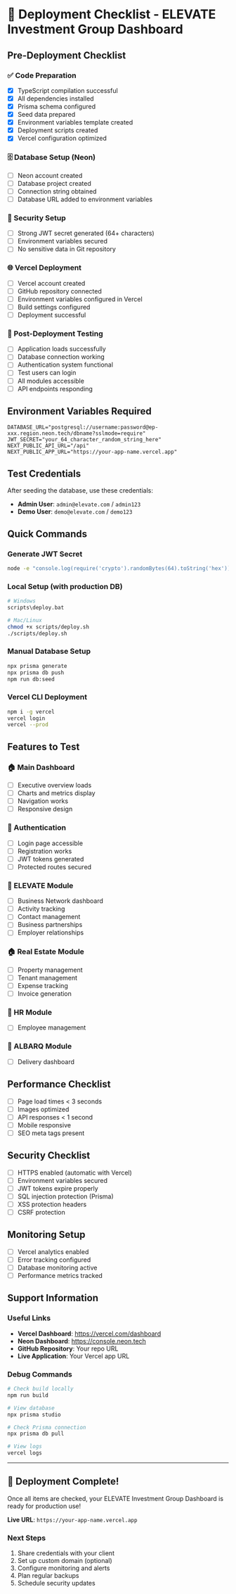 # 🚀 Deployment Checklist - ELEVATE Investment Group Dashboard

## Pre-Deployment Checklist

### ✅ Code Preparation
- [x] TypeScript compilation successful
- [x] All dependencies installed
- [x] Prisma schema configured
- [x] Seed data prepared
- [x] Environment variables template created
- [x] Deployment scripts created
- [x] Vercel configuration optimized

### 🗄️ Database Setup (Neon)
- [ ] Neon account created
- [ ] Database project created
- [ ] Connection string obtained
- [ ] Database URL added to environment variables

### 🔐 Security Setup
- [ ] Strong JWT secret generated (64+ characters)
- [ ] Environment variables secured
- [ ] No sensitive data in Git repository

### 🌐 Vercel Deployment
- [ ] Vercel account created
- [ ] GitHub repository connected
- [ ] Environment variables configured in Vercel
- [ ] Build settings configured
- [ ] Deployment successful

### 🧪 Post-Deployment Testing
- [ ] Application loads successfully
- [ ] Database connection working
- [ ] Authentication system functional
- [ ] Test users can login
- [ ] All modules accessible
- [ ] API endpoints responding

## Environment Variables Required

```env
DATABASE_URL="postgresql://username:password@ep-xxx.region.neon.tech/dbname?sslmode=require"
JWT_SECRET="your_64_character_random_string_here"
NEXT_PUBLIC_API_URL="/api"
NEXT_PUBLIC_APP_URL="https://your-app-name.vercel.app"
```

## Test Credentials

After seeding the database, use these credentials:

- **Admin User**: `admin@elevate.com` / `admin123`
- **Demo User**: `demo@elevate.com` / `demo123`

## Quick Commands

### Generate JWT Secret
```bash
node -e "console.log(require('crypto').randomBytes(64).toString('hex'))"
```

### Local Setup (with production DB)
```bash
# Windows
scripts\deploy.bat

# Mac/Linux
chmod +x scripts/deploy.sh
./scripts/deploy.sh
```

### Manual Database Setup
```bash
npx prisma generate
npx prisma db push
npm run db:seed
```

### Vercel CLI Deployment
```bash
npm i -g vercel
vercel login
vercel --prod
```

## Features to Test

### 🏠 Main Dashboard
- [ ] Executive overview loads
- [ ] Charts and metrics display
- [ ] Navigation works
- [ ] Responsive design

### 🔐 Authentication
- [ ] Login page accessible
- [ ] Registration works
- [ ] JWT tokens generated
- [ ] Protected routes secured

### 🏢 ELEVATE Module
- [ ] Business Network dashboard
- [ ] Activity tracking
- [ ] Contact management
- [ ] Business partnerships
- [ ] Employer relationships

### 🏠 Real Estate Module
- [ ] Property management
- [ ] Tenant management
- [ ] Expense tracking
- [ ] Invoice generation

### 👥 HR Module
- [ ] Employee management

### 🚚 ALBARQ Module
- [ ] Delivery dashboard

## Performance Checklist

- [ ] Page load times < 3 seconds
- [ ] Images optimized
- [ ] API responses < 1 second
- [ ] Mobile responsive
- [ ] SEO meta tags present

## Security Checklist

- [ ] HTTPS enabled (automatic with Vercel)
- [ ] Environment variables secured
- [ ] JWT tokens expire properly
- [ ] SQL injection protection (Prisma)
- [ ] XSS protection headers
- [ ] CSRF protection

## Monitoring Setup

- [ ] Vercel analytics enabled
- [ ] Error tracking configured
- [ ] Database monitoring active
- [ ] Performance metrics tracked

## Support Information

### Useful Links
- **Vercel Dashboard**: https://vercel.com/dashboard
- **Neon Dashboard**: https://console.neon.tech
- **GitHub Repository**: Your repo URL
- **Live Application**: Your Vercel app URL

### Debug Commands
```bash
# Check build locally
npm run build

# View database
npx prisma studio

# Check Prisma connection
npx prisma db pull

# View logs
vercel logs
```

---

## 🎉 Deployment Complete!

Once all items are checked, your ELEVATE Investment Group Dashboard is ready for production use!

**Live URL**: `https://your-app-name.vercel.app`

### Next Steps
1. Share credentials with your client
2. Set up custom domain (optional)
3. Configure monitoring and alerts
4. Plan regular backups
5. Schedule security updates 